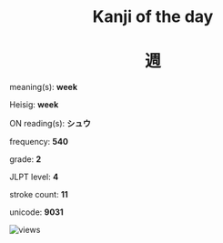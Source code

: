<h1 align="center">Kanji of the day</h1>
<h1 align="center">週</h1>
<p align="left">meaning(s): <b>week</b></p>
<p align="left">Heisig: <b>week</b></p>
<p align="left">ON reading(s): <b>シュウ</b></p>
<p align="left">frequency: <b>540</b></p>
<p align="left">grade: <b>2</b></p>
<p align="left">JLPT level: <b>4</b></p>
<p align="left">stroke count: <b>11</b></p>
<p align="left">unicode: <b>9031</b></p>
<p align="left"><img src="https://komarev.com/ghpvc/?username=tristanwagner-kanjioftheday&label=Views&color=0e75b6&style=flat" alt="views"/></p>
